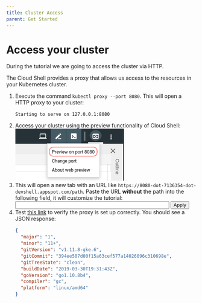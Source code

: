 ```yaml
---
title: Cluster Access
parent: Get Started
---
```


# Access your cluster

During the tutorial we are going to access the cluster via HTTP.

The Cloud Shell provides a proxy that allows us access to the resources in your Kubernetes cluster.

1. Execute the command `kubectl proxy --port 8080`. This will open a HTTP proxy to your cluster:
   ```
   Starting to serve on 127.0.0.1:8080
   ```
2. Access your cluster using the preview functionality of Cloud Shell:
   ![Screenshot of Cloud Shell preview](03-cloud-shell-preview.png)
3. This will open a new tab with an URL like `https://8080-dot-7136354-dot-devshell.appspot.com/path`.
   Paste the URL **without** the path into the following field, it will customize the tutorial:<br>
   <input id="gcloud-shell-url" style="width:400px"> <button id="gcloud-shell-url-apply">Apply</button><br>
4. Test [this link]($GCLOUD_SHELL_URL/version) to verify the proxy is set up correctly. You should see a JSON response:
   ```json
   {
     "major": "1",
     "minor": "11+",
     "gitVersion": "v1.11.8-gke.6",
     "gitCommit": "394ee507d00f15a63cef577a14026096c310698e",
     "gitTreeState": "clean",
     "buildDate": "2019-03-30T19:31:43Z",
     "goVersion": "go1.10.8b4",
     "compiler": "gc",
     "platform": "linux/amd64"
   }
   ```
